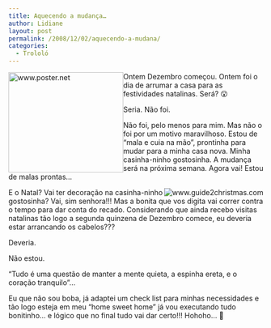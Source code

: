 ```yaml
---
title: Aquecendo a mudança…
author: Lidiane
layout: post
permalink: /2008/12/02/aquecendo-a-mudana/
categories:
  - Trololó
---
```

<img style="display: inline; margin-left: 0; margin-right: 0;" title="www.poster.net" src="http://www.poster.net/slaughter/slaughter-suitcase-2804654.jpg" alt="www.poster.net" width="227" height="198" align="left" />

Ontem Dezembro começou. Ontem foi o dia de arrumar a casa para as festividades natalinas. Será? 😮

Seria. Não foi.

Não foi, pelo menos para mim. Mas não o foi por um motivo maravilhoso. Estou de &#8220;mala e cuia na mão&#8221;, prontinha para mudar para a minha casa nova. Minha casinha-ninho gostosinha. A mudança será na próxima semana. Agora vai! Estou de malas prontas&#8230;

<img style="display: inline; margin-left: 0; margin-right: 0;" title="www.guide2christmas.com" src="http://www.guide2christmas.com/i2christmas_tree.png" alt="www.guide2christmas.com" align="right" />

E o Natal? Vai ter decoração na casinha-ninho gostosinha? Vai, sim senhora!!! Mas a bonita que vos digita vai correr contra o tempo para dar conta do recado. Considerando que ainda recebo visitas natalinas tão logo a segunda quinzena de Dezembro comece, eu deveria estar arrancando os cabelos???

Deveria.

Não estou.

“Tudo é uma questão de manter a mente quieta, a espinha ereta, e o coração tranquilo”&#8230;

Eu que não sou boba, já adaptei um check list para minhas necessidades e tão logo esteja em meu “home sweet home” já vou executando tudo bonitinho&#8230; e lógico que no final tudo vai dar certo!!! Hohoho&#8230; 🙂